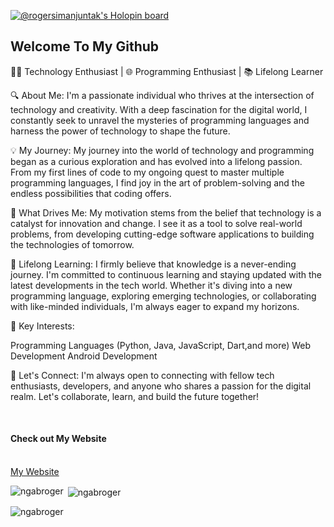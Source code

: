 [![@rogersimanjuntak's Holopin board](https://holopin.me/rogersimanjuntak)](https://holopin.io/@rogersimanjuntak)
<h2>Welcome To My Github</h2>
<p>👩‍💻 Technology Enthusiast | 🌐 Programming Enthusiast | 📚 Lifelong Learner

🔍 About Me:
I'm a passionate individual who thrives at the intersection of technology and creativity. With a deep fascination for the digital world, I constantly seek to unravel the mysteries of programming languages and harness the power of technology to shape the future.

💡 My Journey:
My journey into the world of technology and programming began as a curious exploration and has evolved into a lifelong passion. From my first lines of code to my ongoing quest to master multiple programming languages, I find joy in the art of problem-solving and the endless possibilities that coding offers.

🚀 What Drives Me:
My motivation stems from the belief that technology is a catalyst for innovation and change. I see it as a tool to solve real-world problems, from developing cutting-edge software applications to building the technologies of tomorrow.

🌟 Lifelong Learning:
I firmly believe that knowledge is a never-ending journey. I'm committed to continuous learning and staying updated with the latest developments in the tech world. Whether it's diving into a new programming language, exploring emerging technologies, or collaborating with like-minded individuals, I'm always eager to expand my horizons.

📌 Key Interests:

Programming Languages (Python, Java, JavaScript, Dart,and more)
Web Development
Android Development

📧 Let's Connect:
I'm always open to connecting with fellow tech enthusiasts, developers, and anyone who shares a passion for the digital realm. Let's collaborate, learn, and build the future together!</p>
<br>
<h4>Check out My Website</h4>
</br>
<a href="https://ngabroger.github.io/">My Website</a>
<br>
<p><img align="left" src="https://github-readme-stats.vercel.app/api/top-langs?username=ngabroger&show_icons=true&locale=en&layout=compact" alt="ngabroger" /></p>

<p>&nbsp;<img align="center" src="https://github-readme-stats.vercel.app/api?username=ngabroger&show_icons=true&locale=en" alt="ngabroger" /></p>
<p><img align="center" src="https://github-readme-streak-stats.herokuapp.com/?user=ngabroger" alt="ngabroger" /></p>
